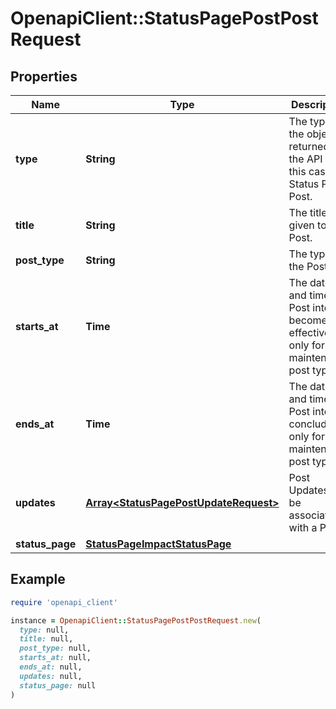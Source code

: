 # OpenapiClient::StatusPagePostPostRequest

## Properties

| Name | Type | Description | Notes |
| ---- | ---- | ----------- | ----- |
| **type** | **String** | The type of the object returned by the API - in this case, a Status Page Post. |  |
| **title** | **String** | The title given to a Post. |  |
| **post_type** | **String** | The type of the Post. |  |
| **starts_at** | **Time** | The date and time the Post intent becomes effective - only for maintenance post type. |  |
| **ends_at** | **Time** | The date and time the Post intent is concluded - only for maintenance post type. |  |
| **updates** | [**Array&lt;StatusPagePostUpdateRequest&gt;**](StatusPagePostUpdateRequest.md) | Post Updates to be associated with a Post |  |
| **status_page** | [**StatusPageImpactStatusPage**](StatusPageImpactStatusPage.md) |  |  |

## Example

```ruby
require 'openapi_client'

instance = OpenapiClient::StatusPagePostPostRequest.new(
  type: null,
  title: null,
  post_type: null,
  starts_at: null,
  ends_at: null,
  updates: null,
  status_page: null
)
```

